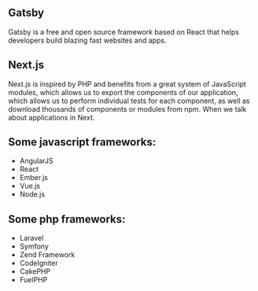 ## Gatsby
Gatsby is a free and open source framework based on React that helps developers build blazing fast websites and apps.

## Next.js
Next.js is inspired by PHP and benefits from a great system of JavaScript modules, which allows us to export the components of our application, which allows us to perform individual tests for each component, as well as download thousands of components or modules from npm. When we talk about applications in Next.

## Some javascript frameworks:
* AngularJS
* React
* Ember.js
* Vue.js
* Node.js

## Some php frameworks:
* Laravel
* Symfony
* Zend Framework
* CodeIgniter
* CakePHP
* FuelPHP